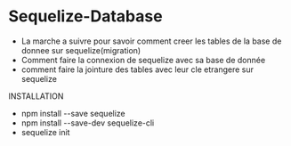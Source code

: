 # Sequelize-Database

- La marche a suivre pour savoir comment creer les tables de la base de donnee sur sequelize(migration)
- Comment faire la connexion de sequelize avec sa base de donnée
- comment faire la jointure des tables avec leur cle etrangere sur sequelize 


INSTALLATION

- npm install --save sequelize
- npm install --save-dev sequelize-cli
- sequelize init
